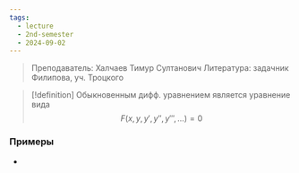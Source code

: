```yaml
---
tags:
  - lecture
  - 2nd-semester
  - 2024-09-02
---
```

> Преподаватель: Халчаев Тимур Султанович
> Литература: задачник Филипова, уч. Троцкого

> [!definition]
> Обыкновенным дифф. уравнением является уравнение вида $$F(x,y,y',y'',y''',\dots) = 0$$

### Примеры
- 
